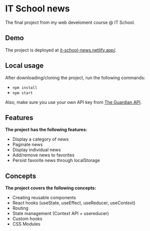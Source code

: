 # IT School news

The final project from my web develoment course @ IT School.

## Demo

The project is deployed at [it-school-news.netlify.app/](https://it-school-news.netlify.app/).

## Local usage

After downloading/cloning the project, run the following commands:

- `npm install`
- `npm start`

Also, make sure you use your own API key from [The Guardian API](https://open-platform.theguardian.com/documentation/).

## Features

**The project has the following features:**

- Display a category of news
- Paginate news
- Display individual news
- Add/remove news to favorites
- Persist favorite news through localStorage

## Concepts

**The project covers the following concepts:**

- Creating reusable components
- React hooks (useState, useEffect, useReducer, useContext)
- Routing
- State management (Context API + usereducer)
- Custom hooks
- CSS Modules
